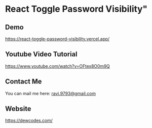 # React Toggle Password Visibility" 


## Demo
https://react-toggle-password-visibility.vercel.app/

## Youtube Video Tutorial
https://www.youtube.com/watch?v=OFtex8O0m9Q


## Contact Me
You can mail me here:
ravi.9793@gmail.com


## Website
https://dewcodes.com/